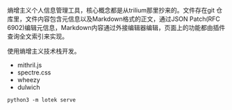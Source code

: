 熵增主义个人信息管理工具，核心概念都是从trilium那里抄来的。文件存在git
仓库里，文件内容包含元信息以及Markdown格式的正文，通过JSON Patch(RFC
6902)编辑元信息，Markdown内容通过外接编辑器编辑，页面上的功能都由插件
查询全文索引来实现。

使用熵增主义技术栈开发。

* mithril.js
* spectre.css
* wheezy
* dulwich

```
python3 -m lotek serve
```
